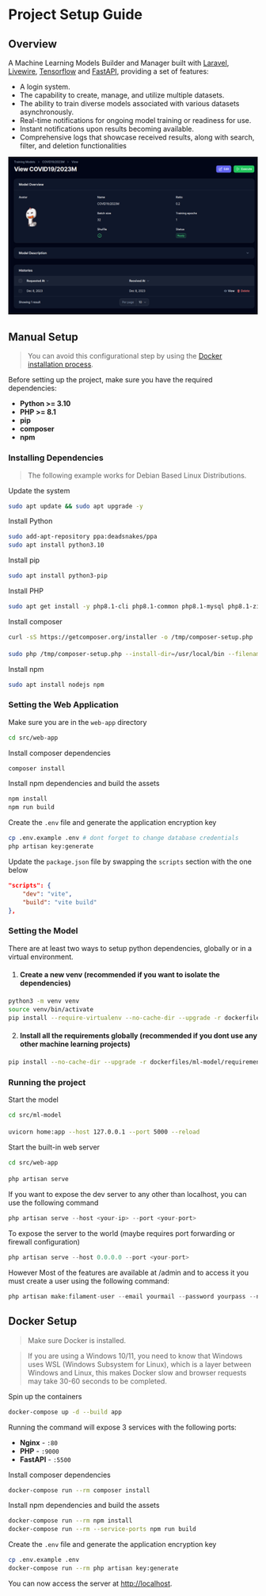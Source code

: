 # Project Setup Guide

## Overview

A Machine Learning Models Builder and Manager built with [Laravel](https://laravel.com/), [Livewire](https://laravel-livewire.com/), [Tensorflow](https://tensorflow.org/) and [FastAPI](https://fastapi.tiangolo.com/), providing a set of features:

- A login system.
- The capability to create, manage, and utilize multiple datasets.
- The ability to train diverse models associated with various datasets asynchronously.
- Real-time notifications for ongoing model training or readiness for use.
- Instant notifications upon results becoming available.
- Comprehensive logs that showcase received results, along with search, filter, and deletion functionalities

![app showcase](imgs/app-1.png)

## Manual Setup
> You can avoid this configurational step by using the [Docker installation process](#docker-setup).

Before setting up the project, make sure you have the required dependencies:

- **Python >= 3.10**
- **PHP >= 8.1**
- **pip**
- **composer**
- **npm**

### Installing Dependencies

>The following example works for Debian Based Linux Distributions.

Update the system

```bash
sudo apt update && sudo apt upgrade -y
```

Install Python

```bash
sudo add-apt-repository ppa:deadsnakes/ppa
sudo apt install python3.10
```

Install pip

```bash
sudo apt install python3-pip
```




Install PHP

```bash
sudo apt get install -y php8.1-cli php8.1-common php8.1-mysql php8.1-zip php8.1-gd php8.1-mbstring php8.1-curl php8.1-xml php8.1-bcmath
```

Install composer

```bash
curl -sS https://getcomposer.org/installer -o /tmp/composer-setup.php

sudo php /tmp/composer-setup.php --install-dir=/usr/local/bin --filename=composer
```

Install npm

```bash
sudo apt install nodejs npm
```

### Setting the Web Application

Make sure you are in the `web-app` directory

```bash
cd src/web-app
```

Install composer dependencies

```bash
composer install
```

Install npm dependencies and build the assets

```bash
npm install
npm run build
```

Create the `.env` file and generate the application encryption key

```bash
cp .env.example .env # dont forget to change database credentials 
php artisan key:generate
```

Update the `package.json` file by swapping the `scripts` section with the one below

```json
"scripts": {
    "dev": "vite",
    "build": "vite build"
},
```

### Setting the Model

There are at least two ways to setup python dependencies, globally or in a virtual environment.

1. #### Create a new venv (recommended if you want to isolate the dependencies)
```bash
python3 -m venv venv
source venv/bin/activate
pip install --require-virtualenv --no-cache-dir --upgrade -r dockerfiles/ml-model/requirements.txt 
```

2. #### Install all the requirements globally (recommended if you dont use any other machine learning projects)

```bash
pip install --no-cache-dir --upgrade -r dockerfiles/ml-model/requirements.txt
```

### Running the project

Start the model

```bash
cd src/ml-model

uvicorn home:app --host 127.0.0.1 --port 5000 --reload
```

Start the built-in web server

```bash
cd src/web-app

php artisan serve
```

If you want to expose the dev server to any other than localhost, you can use the following command


```php
php artisan serve --host <your-ip> --port <your-port>
```

To expose the server to the world (maybe requires port forwarding or firewall configuration)
```php
php artisan serve --host 0.0.0.0 --port <your-port>
```



However Most of the features are available at /admin and to access it you must
create a user using the following command:

```php
php artisan make:filament-user --email yourmail --password yourpass --name you
```



## Docker Setup

>Make sure Docker is installed.

>If you are using a Windows 10/11, you need to know that Windows uses WSL (Windows Subsystem for Linux), which is a layer between Windows and Linux, this makes Docker slow and browser requests may take 30-60 seconds to be completed.

Spin up the containers

```bash
docker-compose up -d --build app
```

Running the command will expose 3 services with the following ports:

- **Nginx** - `:80`
- **PHP** - `:9000`
- **FastAPI** - `:5500`

Install composer dependencies

```bash
docker-compose run --rm composer install
```

Install npm dependencies and build the assets

```bash
docker-compose run --rm npm install
docker-compose run --rm --service-ports npm run build
```

Create the `.env` file and generate the application encryption key

```bash
cp .env.example .env
docker-compose run --rm php artisan key:generate
```

You can now access the server at [http://localhost](http://localhost).
